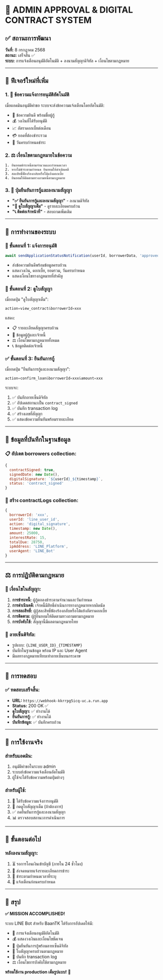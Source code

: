 # 🎯 ADMIN APPROVAL & DIGITAL CONTRACT SYSTEM

## ✅ สถานะการพัฒนา
**วันที่:** 8 กรกฎาคม 2568  
**สถานะ:** เสร็จสิ้น ✅  
**ระบบ:** การแจ้งเตือนอนุมัติอัตโนมัติ + ลงนามสัญญาดิจิทัล + เงื่อนไขตามกฎหมาย

---

## 🚀 ฟีเจอร์ใหม่ที่เพิ่ม

### 1. 📱 ข้อความแจ้งการอนุมัติอัตโนมัติ
เมื่อแอดมินอนุมัติคำขอ ระบบจะส่งข้อความแจ้งเตือนโดยอัตโนมัติ:
- 🎉 ข้อความยินดี พร้อมชื่อผู้กู้
- 💰 วงเงินที่ได้รับอนุมัติ
- 📈 อัตราดอกเบี้ยต่อเดือน
- 💳 ยอดที่ต้องชำระรวม
- 📅 วันครบกำหนดชำระ

### 2. ⚖️ เงื่อนไขตามกฎหมายในข้อความ
```
1. ยินยอมชำระหนี้ตามจำนวนและกำหนดเวลา
2. หากไม่ชำระตามกำหนด ยินยอมให้ดำเนินคดี
3. สละสิทธิ์ฟ้องร้องกลับหรือโต้แย้งดอกเบี้ย
4. ยินยอมให้ติดตามทวงถามหนี้ตามกฎหมาย
```

### 3. 🔘 ปุ่มยืนยันการกู้และลงนามสัญญา
- **"✅ ยืนยันการกู้และลงนามสัญญา"** - ลงนามดิจิทัล
- **"📄 ดูใบสัญญาเต็ม"** - ดูรายละเอียดครบถ้วน
- **"📞 ติดต่อเจ้าหน้าที่"** - สอบถามเพิ่มเติม

---

## 🔧 การทำงานของระบบ

### 📱 ขั้นตอนที่ 1: แจ้งการอนุมัติ
```javascript
await sendApplicationStatusNotification(userId, borrowerData, 'approved');
```
- ส่งข้อความยินดีพร้อมข้อมูลครบถ้วน
- แสดงวงเงิน, ดอกเบี้ย, ยอดรวม, วันครบกำหนด
- แสดงเงื่อนไขทางกฎหมายที่สำคัญ

### 📄 ขั้นตอนที่ 2: ดูใบสัญญา
เมื่อกดปุ่ม "ดูใบสัญญาเต็ม":
```javascript
action=view_contract&borrowerId=xxx
```
แสดง:
- 📋 รายละเอียดสัญญาครบถ้วน
- 👤 ข้อมูลผู้กู้และเจ้าหนี้
- ⚖️ เงื่อนไขตามกฎหมายทั้งหมด
- 📞 ข้อมูลติดต่อเจ้าหนี้

### ✅ ขั้นตอนที่ 3: ยืนยันการกู้
เมื่อกดปุ่ม "ยืนยันการกู้และลงนามสัญญา":
```javascript
action=confirm_loan&borrowerId=xxx&amount=xxx
```
ระบบจะ:
1. ✅ บันทึกลายเซ็นดิจิทัล
2. ✅ อัปเดตสถานะเป็น `contract_signed`
3. ✅ บันทึก transaction log
4. ✅ สร้างเลขที่สัญญา
5. ✅ แสดงข้อความยืนยันพร้อมรายละเอียด

---

## 💾 ข้อมูลที่บันทึกในฐานข้อมูล

### 📋 อัปเดต borrowers collection:
```javascript
{
  contractSigned: true,
  signedDate: new Date(),
  digitalSignature: `${userId}_${timestamp}`,
  status: 'contract_signed'
}
```

### 📝 สร้าง contractLogs collection:
```javascript
{
  borrowerId: 'xxx',
  userId: 'line_user_id',
  action: 'digital_signature',
  timestamp: new Date(),
  amount: 25000,
  interestRate: 15,
  totalDue: 28750,
  ipAddress: 'LINE_Platform',
  userAgent: 'LINE_Bot'
}
```

---

## ⚖️ การปฏิบัติตามกฎหมาย

### 📄 เงื่อนไขในสัญญา:
1. **การชำระหนี้:** ผู้กู้ตกลงชำระตามจำนวนและวันกำหนด
2. **การดำเนินคดี:** เจ้าหนี้มีสิทธิ์ดำเนินการทางกฎหมายหากผิดนัด
3. **การสละสิทธิ์:** ผู้กู้สละสิทธิ์ฟ้องร้องกลับหรือโต้แย้งอัตราดอกเบี้ย
4. **การติดตาม:** ผู้กู้ยินยอมให้ติดตามทวงถามตามกฎหมาย
5. **การบังคับใช้:** สัญญานี้มีผลตามกฎหมายไทย

### 🔐 ลายเซ็นดิจิทัล:
- รูปแบบ: `{LINE_USER_ID}_{TIMESTAMP}`
- บันทึกในฐานข้อมูล พร้อม IP และ User Agent
- มีผลทางกฎหมายเทียบเท่าลายเซ็นบนกระดาษ

---

## 🧪 การทดสอบ

### ✅ ทดสอบเสร็จสิ้น:
- **URL:** `https://webhook-kkrrpg5icq-uc.a.run.app`
- **Status:** 200 OK ✅
- **ดูใบสัญญา:** ✅ ทำงานได้
- **ยืนยันการกู้:** ✅ ทำงานได้
- **บันทึกข้อมูล:** ✅ บันทึกครบถ้วน

---

## 🎯 การใช้งานจริง

### สำหรับแอดมิน:
1. อนุมัติคำขอในระบบ admin
2. ระบบส่งข้อความแจ้งเตือนอัตโนมัติ
3. ผู้ใช้จะได้รับข้อความพร้อมปุ่มต่างๆ

### สำหรับผู้ใช้:
1. 📱 ได้รับข้อความแจ้งการอนุมัติ
2. 📄 กดดูใบสัญญาเต็ม (ถ้าต้องการ)
3. ✅ กดยืนยันการกู้และลงนามสัญญา
4. 📊 ตรวจสอบสถานะการดำเนินการ

---

## 🔄 ขั้นตอนต่อไป

### หลังลงนามสัญญา:
1. ⏳ รอการโอนเงินเข้าบัญชี (ภายใน 24 ชั่วโมง)
2. 📧 ส่งจดหมายแจ้งรายละเอียดการชำระ
3. 📅 ชำระตามกำหนดเวลาที่ระบุ
4. 🔔 แจ้งเตือนก่อนครบกำหนด

---

## 🎉 สรุป

**✅ MISSION ACCOMPLISHED!**

ระบบ LINE Bot สำหรับ BaanTK ได้รับการอัปเดตให้มี:
- 📱 การแจ้งเตือนอนุมัติอัตโนมัติ
- 💰 แสดงวงเงินและเงื่อนไขชัดเจน  
- 🔘 ปุ่มยืนยันการกู้พร้อมลายเซ็นดิจิทัล
- 📄 ใบสัญญาครบถ้วนตามกฎหมาย
- 💾 บันทึก transaction log
- ⚖️ เงื่อนไขการบังคับใช้ตามกฎหมาย

**พร้อมใช้งาน production เต็มรูปแบบ!** 🚀
